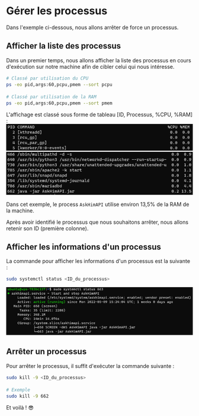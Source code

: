 # Gérer les processus

Dans l'exemple ci-dessous, nous allons arrêter de force un processus.

## Afficher la liste des processus
Dans un premier temps, nous allons afficher la liste des processus en cours d'exécution sur notre machine afin de cibler celui qui nous intéresse.

```sh
# Classé par utilisation du CPU
ps -eo pid,args:60,pcpu,pmem --sort pcpu

# Classé par utilisation de la RAM
ps -eo pid,args:60,pcpu,pmem --sort pmem
```

L'affichage est classé sous forme de tableau [ID, Processus, %CPU, %RAM] :
![PS Header](./assets-manageprocess/ps_header.png)
![PS Footer](./assets-manageprocess/ps_footer.png)

Dans cet exemple, le process `AskHimAPI` utilise environ 13,5% de la RAM de la machine.

Après avoir identifié le processus que nous souhaitons arrêter, nous allons retenir son ID (première colonne).

## Afficher les informations d'un processus
La commande pour afficher les informations d'un processus est la suivante :
```sh
sudo systemctl status <ID_du_processus>
```

![Status process](./assets-manageprocess/status_pid.png)

## Arrêter un processus
Pour arrêter le processus, il suffit d'exécuter la commande suivante :
```sh
sudo kill -9 <ID_du_processus>

# Exemple
sudo kill -9 662
```
Et voilà ! 😎